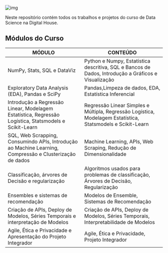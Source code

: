 ![img](https://raw.githubusercontent.com/arthurtavari/portfolio_data_science/master/img/layout.jpg)

Neste repositório contém todos os trabalhos e projetos do curso de Data Science na Digital House.

## Módulos do Curso


MÓDULO   | CONTEÚDO
--------- | ------
NumPy, Stats, SQL e DataViz | Python e Numpy, Estatística descritiva, SQL e Bancos de Dados, Introdução a Gráficos e Visualização
Exploratory Data Analysis (EDA), Pandas e SciPy | Pandas,Limpeza de dados, EDA, Estatística Inferencial 
Introdução a Regressão Linear, Modelagem Estatística, Regressão Logística, Statsmodels e Scikit-Learn | Regressão Linear Simples e Múltipla, Regressão Logística, Modelagem Estatística, Statsmodels e Scikit-Learn
SQL, Web Scrapping, Consumindo APIs, Introdução ao Machine Learning, Compressão e Clusterização de dados | Machine Learning, APIs, Web Scraping, Redução de Dimensionalidade
Classificação, árvores de Decisão e regularização | Algoritmos usados para problemas de classificação, Árvores de Decisão, Regularização
Ensembles e sistemas de recomendação | Modelos de Ensemble, Sistemas de Recomendação
Criação de APIs, Deploy de Modelos, Séries Temporais e interpretação de Modelos | Criação de APIs, Deploy de Modelos, Séries Temporais, Interpretabilidade de Modelos
Agile, Ética e Privacidade e Apresentação do Projeto Integrador | Agile, Ética e Privacidade, Projeto Integrador
